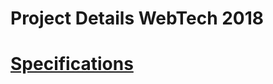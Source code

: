 # Project Details WebTech 2018

# [Specifications](https://docs.google.com/document/d/1hSpu35JvciXPjgogAGos_t3CdZGmUhes-9Lgp77PYuc/edit)